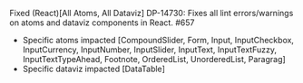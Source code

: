 Fixed
(React)[All Atoms, All Dataviz] DP-14730: Fixes all lint errors/warnings on atoms and dataviz components in React. #657 
- Specific atoms impacted [CompoundSlider, Form, Input, InputCheckbox, InputCurrency, InputNumber, InputSlider, InputText, InputTextFuzzy, InputTextTypeAhead, Footnote, OrderedList, UnorderedList, Paragrag]
- Specific dataviz impacted [DataTable]